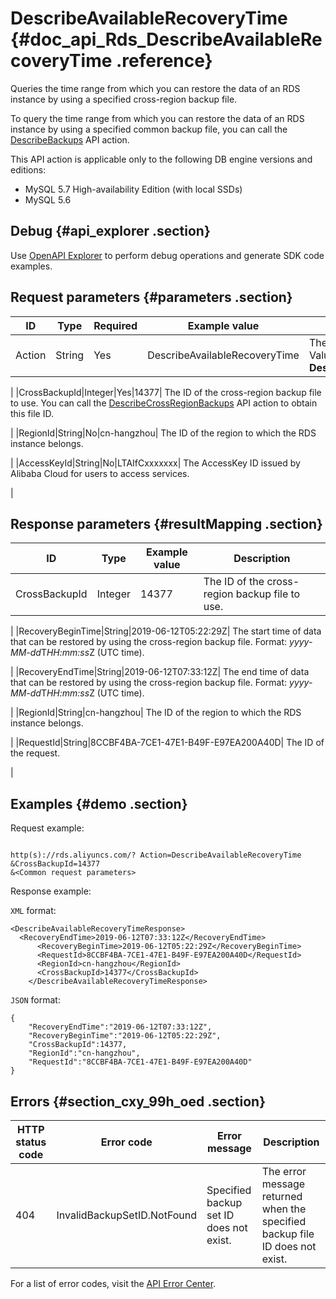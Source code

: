 # DescribeAvailableRecoveryTime {#doc_api_Rds_DescribeAvailableRecoveryTime .reference}

Queries the time range from which you can restore the data of an RDS instance by using a specified cross-region backup file.

To query the time range from which you can restore the data of an RDS instance by using a specified common backup file, you can call the [DescribeBackups](~~26273~~) API action.

This API action is applicable only to the following DB engine versions and editions:

-   MySQL 5.7 High-availability Edition \(with local SSDs\)
-   MySQL 5.6

## Debug {#api_explorer .section}

Use [OpenAPI Explorer](https://api.aliyun.com/#product=Rds&api=DescribeAvailableRecoveryTime&type=RPC&version=2014-08-15) to perform debug operations and generate SDK code examples.

## Request parameters {#parameters .section}

|ID|Type|Required|Example value|Description|
|--|----|--------|-------------|-----------|
|Action|String|Yes|DescribeAvailableRecoveryTime| The name of this API action. Value: **DescribeAvailableRecoveryTime**.

 |
|CrossBackupId|Integer|Yes|14377| The ID of the cross-region backup file to use. You can call the [DescribeCrossRegionBackups](~~121733~~) API action to obtain this file ID.

 |
|RegionId|String|No|cn-hangzhou| The ID of the region to which the RDS instance belongs.

 |
|AccessKeyId|String|No|LTAIfCxxxxxxx| The AccessKey ID issued by Alibaba Cloud for users to access services.

 |

## Response parameters {#resultMapping .section}

|ID|Type|Example value|Description|
|--|----|-------------|-----------|
|CrossBackupId|Integer|14377| The ID of the cross-region backup file to use.

 |
|RecoveryBeginTime|String|2019-06-12T05:22:29Z| The start time of data that can be restored by using the cross-region backup file. Format: *yyyy-MM-dd*T*HH:mm:ss*Z \(UTC time\).

 |
|RecoveryEndTime|String|2019-06-12T07:33:12Z| The end time of data that can be restored by using the cross-region backup file. Format: *yyyy-MM-dd*T*HH:mm:ss*Z \(UTC time\).

 |
|RegionId|String|cn-hangzhou| The ID of the region to which the RDS instance belongs.

 |
|RequestId|String|8CCBF4BA-7CE1-47E1-B49F-E97EA200A40D| The ID of the request.

 |

## Examples {#demo .section}

Request example:

``` {#request_demo}

http(s)://rds.aliyuncs.com/? Action=DescribeAvailableRecoveryTime
&CrossBackupId=14377
&<Common request parameters>

```

Response example:

`XML` format:

``` {#xml_return_success_demo}
<DescribeAvailableRecoveryTimeResponse>
  <RecoveryEndTime>2019-06-12T07:33:12Z</RecoveryEndTime>
	  <RecoveryBeginTime>2019-06-12T05:22:29Z</RecoveryBeginTime>
	  <RequestId>8CCBF4BA-7CE1-47E1-B49F-E97EA200A40D</RequestId>
	  <RegionId>cn-hangzhou</RegionId>
	  <CrossBackupId>14377</CrossBackupId>
    </DescribeAvailableRecoveryTimeResponse>
```

`JSON` format:

``` {#json_return_success_demo}
{
	"RecoveryEndTime":"2019-06-12T07:33:12Z",
	"RecoveryBeginTime":"2019-06-12T05:22:29Z",
	"CrossBackupId":14377,
	"RegionId":"cn-hangzhou",
	"RequestId":"8CCBF4BA-7CE1-47E1-B49F-E97EA200A40D"
}
```

## Errors {#section_cxy_99h_oed .section}

|HTTP status code|Error code|Error message|Description|
|----------------|----------|-------------|-----------|
|404|InvalidBackupSetID.NotFound|Specified backup set ID does not exist.|The error message returned when the specified backup file ID does not exist.|

For a list of error codes, visit the [API Error Center](https://error-center.alibabacloud.com/status/product/Rds).


